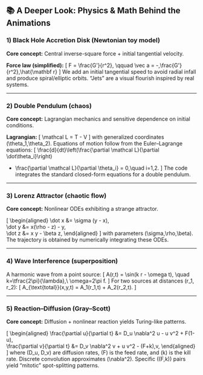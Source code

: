 ## 📚 A Deeper Look: Physics & Math Behind the Animations

### 1) Black Hole Accretion Disk (Newtonian toy model)

**Core concept:** Central inverse-square force + initial tangential velocity.

**Force law (simplified):**
[
F = \frac{G'}{r^2}, \qquad \vec a = -,\frac{G'}{r^2},\hat{\mathbf r}
]
We add an initial tangential speed to avoid radial infall and produce spiral/elliptic orbits. “Jets” are a visual flourish inspired by real systems.

---

### 2) Double Pendulum (chaos)

**Core concept:** Lagrangian mechanics and sensitive dependence on initial conditions.

**Lagrangian:**
[
\mathcal L = T - V
]
with generalized coordinates (\theta_1,\theta_2). Equations of motion follow from the Euler–Lagrange equations:
[
\frac{d}{dt}\left(\frac{\partial \mathcal L}{\partial \dot\theta_i}\right)

* \frac{\partial \mathcal L}{\partial \theta_i} = 0,\quad i=1,2.
  ]
  The code integrates the standard closed-form equations for a double pendulum.

---

### 3) Lorenz Attractor (chaotic flow)

**Core concept:** Nonlinear ODEs exhibiting a strange attractor.

[
\begin{aligned}
\dot x &= \sigma (y - x),\
\dot y &= x(\rho - z) - y,\
\dot z &= x y - \beta z,
\end{aligned}
]
with parameters (\sigma,\rho,\beta). The trajectory is obtained by numerically integrating these ODEs.

---

### 4) Wave Interference (superposition)

A harmonic wave from a point source:
[
A(r,t) = \sin(k r - \omega t), \quad k=\tfrac{2\pi}{\lambda},\ \omega=2\pi f.
]
For two sources at distances (r_1, r_2):
[
A_{\text{total}}(x,y,t) = A_1(r_1,t) + A_2(r_2,t).
]

---

### 5) Reaction–Diffusion (Gray–Scott)

**Core concept:** Diffusion + nonlinear reaction yields Turing-like patterns.

[
\begin{aligned}
\frac{\partial u}{\partial t} &= D_u \nabla^2 u - u v^2 + F(1-u),\
\frac{\partial v}{\partial t} &= D_v \nabla^2 v + u v^2 - (F+k),v,
\end{aligned}
]
where (D_u, D_v) are diffusion rates, (F) is the feed rate, and (k) is the kill rate. Discrete convolution approximates (\nabla^2). Specific ((F,k)) pairs yield “mitotic” spot-splitting patterns.

